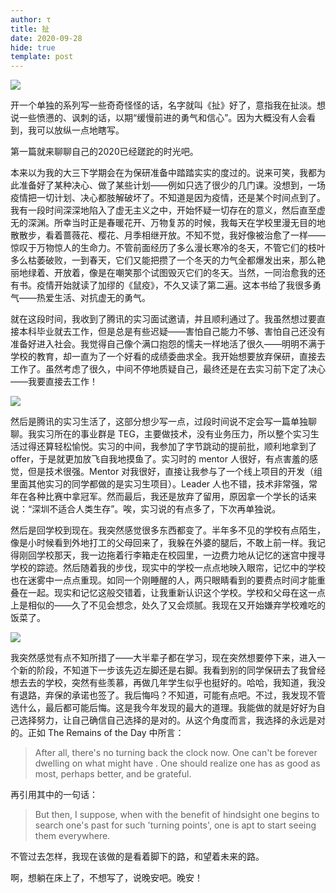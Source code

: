 ```yaml
---
author: τ
title: 扯
date: 2020-09-28
hide: true
template: post
---
```


![](/pictures/lis_01.jpeg)

开一个单独的系列写一些奇奇怪怪的话，名字就叫《扯》好了，意指我在扯淡。想说一些愤懑的、讽刺的话，以期“缓慢前进的勇气和信心”。因为大概没有人会看到，我可以放纵一点地瞎写。

第一篇就来聊聊自己的2020已经蹉跎的时光吧。

本来以为我的大三下学期会在为保研准备中踏踏实实的度过的。说来可笑，我都为此准备好了某种决心、做了某些计划——例如只选了很少的几门课。没想到，一场疫情把一切计划、决心都肢解破坏了。不知道是因为疫情，还是某个时间点到了。我有一段时间深深地陷入了虚无主义之中，开始怀疑一切存在的意义，然后直至虚无的深渊。所幸当时正是春暖花开、万物复苏的时候，我每天在学校里漫无目的地散散步，看着蔷薇花、樱花、月季相继开放。不知不觉，我好像被治愈了一样——惊叹于万物惊人的生命力。不管前面经历了多么漫长寒冷的冬天，不管它们的枝叶多么枯萎破败，一到春天，它们又能把攒了一个冬天的力气全都爆发出来，那么艳丽地绿着、开放着，像是在嘲笑那个试图毁灭它们的冬天。当然，一同治愈我的还有书。疫情开始就读了加缪的《鼠疫》，不久又读了第二遍。这本书给了我很多勇气——热爱生活、对抗虚无的勇气。

就在这段时间，我收到了腾讯的实习面试邀请，并且顺利通过了。我虽然想过要直接本科毕业就去工作，但是总是有些迟疑——害怕自己能力不够、害怕自己还没有准备好进入社会。我觉得自己像个满口抱怨的懦夫一样地活了很久——明明不满于学校的教育，却一直为了一个好看的成绩委曲求全。我开始想要放弃保研，直接去工作了。虽然考虑了很久，中间不停地质疑自己，最终还是在去实习前下定了决心——我要直接去工作！


![](/pictures/lis_02.jpeg)

然后是腾讯的实习生活了，这部分想少写一点，过段时间说不定会写一篇单独聊聊。我实习所在的事业群是 TEG，主要做技术，没有业务压力，所以整个实习生活过得还算轻松愉悦。实习的中间，我参加了字节跳动的提前批，顺利地拿到了offer，于是就更加放飞自我地摸鱼了。实习时的 mentor 人很好，有点害羞的感觉，但是技术很强。Mentor 对我很好，直接让我参与了一个线上项目的开发（组里面其他实习的同学都做的是实习生项目）。Leader 人也不错，技术非常强，常年在各种比赛中拿冠军。然而最后，我还是放弃了留用，原因拿一个学长的话来说：“深圳不适合人类生存”。唉，实习说的有点多了，下次再单独说。

然后是回学校到现在。我突然感觉很多东西都变了。半年多不见的学校有点陌生，像是小时候看到外地打工的父母回来了，我躲在外婆的腿后，不敢上前一样。我记得刚回学校那天，我一边拖着行李箱走在校园里，一边费力地从记忆的迷宫中搜寻学校的踪迹。然后随着我的步伐，现实中的学校一点点地映入眼帘，记忆中的学校也在迷雾中一点点重现。如同一个刚睡醒的人，两只眼睛看到的要费点时间才能重叠在一起。现实和记忆这般交错着，让我重新认识这个学校。学校和父母在这一点上是相似的——久了不见会想念，处久了又会烦腻。我现在又开始嫌弃学校难吃的饭菜了。


![](/pictures/lis_03.jpeg)

我突然感觉有点不知所措了——大半辈子都在学习，现在突然想要停下来，进入一个新的阶段，不知道下一步该先迈左脚还是右脚。我看到别的同学保研去了我曾经想去去的学校，突然有些羡慕，再做几年学生似乎也挺好的。哈哈，我知道，我没有退路，弃保的承诺也签了。我后悔吗？不知道，可能有点吧。不过，我发现不管选什么，最后都可能后悔。这是我今年发现的最大的道理。我能做的就是好好为自己选择努力，让自己确信自己选择的是对的。从这个角度而言，我选择的永远是对的。正如 The Remains of the Day 中所言：

> After all, there's no turning back the clock now. One can't be forever dwelling on what might have . One should realize one has as good as most, perhaps better, and be grateful.

再引用其中的一句话：

> But then, I suppose, when with the benefit of hindsight one begins to search one's past for such 'turning points', one is apt to start seeing them everywhere.

不管过去怎样，我现在该做的是看着脚下的路，和望着未来的路。

啊，想躺在床上了，不想写了，说晚安吧。晚安！
